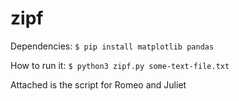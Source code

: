 # zipf
Dependencies:
```$ pip install matplotlib pandas```

How to run it:
```$ python3 zipf.py some-text-file.txt```

Attached is the script for Romeo and Juliet
